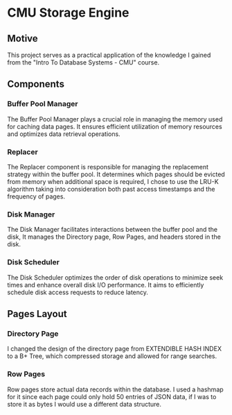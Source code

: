 # CMU Storage Engine

## Motive
This project serves as a practical application of the knowledge I gained from the "Intro To Database Systems - CMU" course.

## Components

### Buffer Pool Manager

The Buffer Pool Manager plays a crucial role in managing the memory used for caching data pages. It ensures efficient utilization of memory resources and optimizes data retrieval operations.

### Replacer

The Replacer component is responsible for managing the replacement strategy within the buffer pool. It determines which pages should be evicted from memory when additional space is required, I chose to use the LRU-K algorithm taking into consideration both past access timestamps and the frequency of pages.

### Disk Manager

The Disk Manager facilitates interactions between the buffer pool and the disk, It manages the Directory page, Row Pages, and headers stored in the disk.

### Disk Scheduler

The Disk Scheduler optimizes the order of disk operations to minimize seek times and enhance overall disk I/O performance. It aims to efficiently schedule disk access requests to reduce latency.

## Pages Layout

### Directory Page

I changed the design of the directory page from EXTENDIBLE HASH INDEX to a B+ Tree, which compressed storage and allowed for range searches.

### Row Pages

Row pages store actual data records within the database. I used a hashmap for it since each page could only hold 50 entries of JSON data, if I was to store it as bytes I would use a different data structure.
